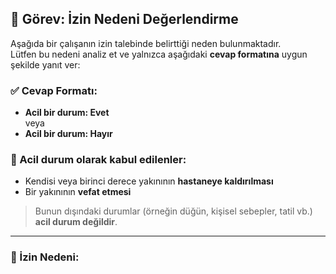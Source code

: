## 📝 Görev: İzin Nedeni Değerlendirme

Aşağıda bir çalışanın izin talebinde belirttiği neden bulunmaktadır.  
Lütfen bu nedeni analiz et ve yalnızca aşağıdaki **cevap formatına** uygun şekilde yanıt ver:

### ✅ Cevap Formatı:
- **Acil bir durum: Evet**  
veya  
- **Acil bir durum: Hayır**

### 📌 Acil durum olarak kabul edilenler:
- Kendisi veya birinci derece yakınının **hastaneye kaldırılması**
- Bir yakınının **vefat etmesi**

> Bunun dışındaki durumlar (örneğin düğün, kişisel sebepler, tatil vb.) **acil durum değildir**.

---

### 🧾 İzin Nedeni:
